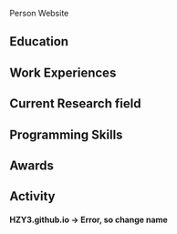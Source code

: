 Person Website 

## Education


## Work Experiences

## Current Research field 

## Programming Skills 

## Awards

## Activity



#### HZY3.github.io -> Error, so change name
